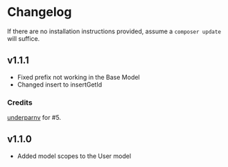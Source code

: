 # Changelog

If there are no installation instructions provided, assume a ```composer update``` will suffice.

## v1.1.1
+ Fixed prefix not working in the Base Model
+ Changed insert to insertGetId

### Credits
[underparnv](https://github.com/underparnv) for #5.

## v1.1.0
+ Added model scopes to the User model